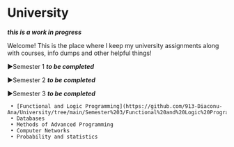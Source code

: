 # University

***this is a work in progress***

Welcome! This is the place where I keep my university assignments along with courses, info dumps and other helpful things!

▶Semester 1 ***to be completed***

▶Semester 2 ***to be completed*** 

▶Semester 3 ***to be completed*** 
 
     • [Functional and Logic Programming](https://github.com/913-Diaconu-Ana/University/tree/main/Semester%203/Functional%20and%20Logic%20Programming)
     • Databases
     • Methods of Advanced Programming
     • Computer Networks
     • Probability and statistics
